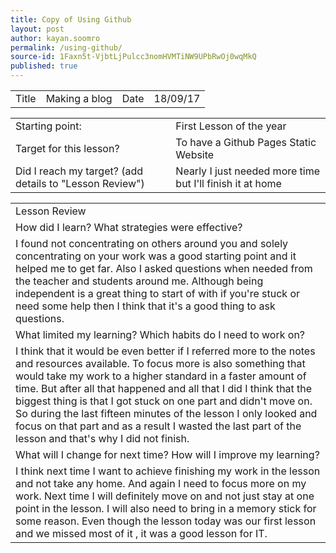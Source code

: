 ```yaml
---
title: Copy of Using Github
layout: post
author: kayan.soomro
permalink: /using-github/
source-id: 1Faxn5t-VjbtLjPulcc3nomHVMTiNW9UPbRwOj0wqMkQ
published: true
---
```

<table>
  <tr>
    <td>Title</td>
    <td>Making a blog</td>
    <td>Date</td>
    <td>18/09/17</td>
  </tr>
</table>


<table>
  <tr>
    <td>Starting point:</td>
    <td>First Lesson of the year</td>
  </tr>
  <tr>
    <td>Target for this lesson?</td>
    <td>To have a Github Pages Static Website</td>
  </tr>
  <tr>
    <td>Did I reach my target? 
(add details to "Lesson Review")</td>
    <td> Nearly I just needed more time but I'll finish it at home</td>
  </tr>
</table>


<table>
  <tr>
    <td>Lesson Review</td>
  </tr>
  <tr>
    <td>How did I learn? What strategies were effective? </td>
  </tr>
  <tr>
    <td>I found not concentrating on others around you and solely concentrating on your work was a good starting point and it helped me to get far. Also I asked questions when needed from the teacher and students around me. Although being independent is a great thing to start of with if you're stuck or need some help then I think that it's a good thing to ask questions.</td>
  </tr>
  <tr>
    <td>What limited my learning? Which habits do I need to work on? </td>
  </tr>
  <tr>
    <td>I think that it would be even better if I referred more to the notes and resources available. To focus more is also something that would take my work to a higher standard in a faster amount of time. But after all that happened and all that I did I think that the biggest thing is that I got stuck on one part and didn't move on. So during the last fifteen minutes of the lesson I only looked and focus on that part and as a result I wasted the last part of the lesson and that's why I did not finish.   </td>
  </tr>
  <tr>
    <td>What will I change for next time? How will I improve my learning?</td>
  </tr>
  <tr>
    <td>I think next time I want to achieve finishing my work in the lesson and not take any home. And again I need to focus more on my work. Next time I will definitely move on and not just stay at one point in the lesson. I will also need to bring in a memory stick for some reason. Even though the lesson today was our first lesson and we missed most of it , it was a good lesson for IT.</td>
  </tr>
</table>


